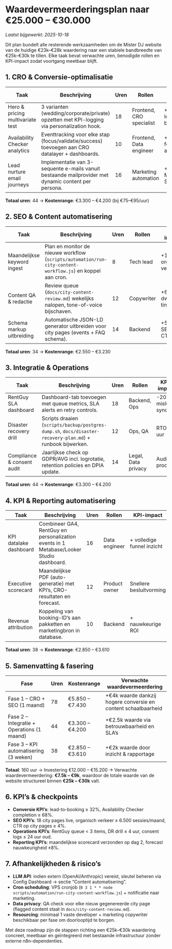 # Waardevermeerderingsplan naar €25.000 – €30.000

_Laatst bijgewerkt: 2025-10-18_

Dit plan bundelt alle resterende werkzaamheden om de Mister DJ website van de huidige €23k–€28k waardering naar een stabiele bandbreedte van €25k–€30k te tillen. Elke taak bevat verwachte uren, benodigde rollen en KPI-impact zodat voortgang meetbaar blijft.

## 1. CRO & Conversie-optimalisatie

| Taak | Beschrijving | Uren | Rollen | KPI-impact |
| --- | --- | --- | --- | --- |
| Hero & pricing multivariate test | 3 varianten (wedding/corporate/private) opzetten met KPI-logging via personalization hook. | 18 | Frontend, CRO specialist | +8% lead → boeking |
| Availability Checker analytics | Eventtracking voor elke stap (focus/validatie/success) toevoegen aan CRO datalayer + dashboards. | 10 | Frontend, Data engineer | +5% formulier afronding |
| Lead nurture email journeys | Implementatie van 3-sequente e-mails vanuit bestaande mailprovider met dynamic content per persona. | 16 | Marketing automation | +12% MQL → SQL |

**Totaal uren**: 44 → **Kostenrange**: €3.300 – €4.200 (bij €75–€95/uur)

## 2. SEO & Content automatisering

| Taak | Beschrijving | Uren | Rollen | KPI-impact |
| --- | --- | --- | --- | --- |
| Maandelijkse keyword ingest | Plan en monitor de nieuwe workflow (`scripts/automation/run-city-content-workflow.js`) en koppel aan cron. | 8 | Tech lead | +12% organisch verkeer |
| Content QA & redactie | Review queue (`docs/city-content-review.md`) wekelijks nalopen, tone-of-voice bijschaven. | 12 | Copywriter | +6% dwell time |
| Schema markup uitbreiding | Automatische JSON-LD generator uitbreiden voor city pages (events + FAQ schema). | 14 | Backend | +5% SERP CTR |

**Totaal uren**: 34 → **Kostenrange**: €2.550 – €3.230

## 3. Integratie & Operations

| Taak | Beschrijving | Uren | Rollen | KPI-impact |
| --- | --- | --- | --- | --- |
| RentGuy SLA dashboard | Dashboard-tab toevoegen met queue metrics, SLA alerts en retry controls. | 18 | Backend, Ops | -20% mislukte syncs |
| Disaster recovery drill | Scripts draaien (`scripts/backup/postgres-dump.sh`, `docs/disaster-recovery-plan.md`) + runbook bijwerken. | 12 | Ops, QA | RTO < 4 uur |
| Compliance & consent audit | Jaarlijkse check op GDPR/AVG incl. logrotatie, retention policies en DPIA update. | 14 | Legal, Data privacy | Audit-proof |

**Totaal uren**: 44 → **Kostenrange**: €3.300 – €4.200

## 4. KPI & Reporting automatisering

| Taak | Beschrijving | Uren | Rollen | KPI-impact |
| --- | --- | --- | --- | --- |
| KPI datalake dashboard | Combineer GA4, RentGuy en personalization events in 1 Metabase/Looker Studio dashboard. | 16 | Data engineer | + volledige funnel inzicht |
| Executive scorecard | Maandelijkse PDF (auto-generatie) met KPI’s, CRO-resultaten en forecast. | 12 | Product owner | Snellere besluitvorming |
| Revenue attribution | Koppeling van booking-ID’s aan pakketten en marketingbron in database. | 10 | Backend | + nauwkeurige ROI |

**Totaal uren**: 38 → **Kostenrange**: €2.850 – €3.610

## 5. Samenvatting & fasering

| Fase | Uren | Kostenrange | Verwachte waardevermeerdering |
| --- | --- | --- | --- |
| Fase 1 – CRO + SEO (1 maand) | 78 | €5.850 – €7.430 | +€4k waarde dankzij hogere conversie en content schaalbaarheid |
| Fase 2 – Integratie + Operations (1 maand) | 44 | €3.300 – €4.200 | +€2.5k waarde via betrouwbaarheid en SLA’s |
| Fase 3 – KPI automatisering (3 weken) | 38 | €2.850 – €3.610 | +€2k waarde door inzicht & rapportage |

**Totaal**: 160 uur → Investering €12.000 – €15.200 → Verwachte waardevermeerdering: **€7.5k – €9k**, waardoor de totale waarde van de website structureel binnen **€25k – €30k** valt.

## 6. KPI’s & checkpoints

- **Conversie KPI’s**: lead-to-booking ≥ 32%, Availability Checker completion ≥ 68%.
- **SEO KPI’s**: 18 city pages live, organisch verkeer ≥ 6.500 sessies/maand, CTR op city pages ≥ 4%.
- **Operations KPI’s**: RentGuy queue < 3 items, DR drill ≤ 4 uur, consent logs ≤ 24 uur oud.
- **Reporting KPI’s**: maandelijkse scorecard verzonden op dag 2, forecast nauwkeurigheid ±8%.

## 7. Afhankelijkheden & risico’s

- **LLM API**: indien extern (OpenAI/Anthropic) vereist, sleutel beheren via Config Dashboard → sectie “Content automatisering”.
- **Cron scheduling**: VPS cronjob (`0 3 1 * * node scripts/automation/run-city-content-workflow.js`) + notificatie naar marketing.
- **Data privacy**: QA check voor elke nieuw gegenereerde city page (flagged content staat in `docs/city-content-review.md`).
- **Resourcing**: minimaal 1 vaste developer + marketing copywriter beschikbaar per fase om doorlooptijd te borgen.

Met deze roadmap zijn de stappen richting een €25k–€30k waardering concreet, meetbaar en geïntegreerd met bestaande infrastructuur zonder externe n8n-dependenties.
